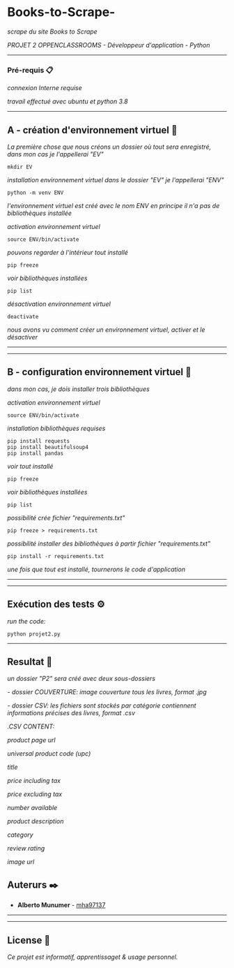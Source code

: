 # Books-to-Scrape-

_scrape du site  Books to Scrape_

_PROJET 2 OPPENCLASSROOMS - Développeur d'application - Python_

--------------------------------------------------------------------
### Pré-requis  📋

_connexion Interne requise_

_travail effectué avec ubuntu et python 3.8_

-------------------------------------------------------------------


## A - création d'environnement virtuel  🚀

_La première chose que nous créons un dossier où tout sera enregistré, 
dans mon cas je l'appellerai "EV"_
```
mkdir EV
```

_installation environnement virtuel dans le dossier "EV" je l'appellerai "ENV"_
```
python -m venv ENV                
```

_l'environnement virtuel est créé avec le nom ENV en principe il n'a pas de bibliothèques installée_

_activation environnement virtuel_
```
source ENV/bin/activate
```

_pouvons regarder à l'intérieur tout installé_
```
pip freeze
```

_voir bibliothèques installées_
```
pip list
```

_désactivation environnement virtuel_
```
deactivate
```

_nous avons vu comment créer un environnement virtuel, activer et le désactiver_

-----------------------------------------------------------------------------------
-----------------------------------------------------------------------------------
## B - configuration environnement virtuel 🔧

_dans mon cas, je dois installer trois bibliothèques_

_activation environnement virtuel_
```
source ENV/bin/activate
```

_installation bibliothèques requises_

```
pip install requests
pip install beautifulsoup4
pip install pandas
```

_voir tout installé_
```
pip freeze
```
_voir bibliothèques installées_
```
pip list

```
_possibilité crée fichier "requirements.txt"_
```
pip freeze > requirements.txt
```
_possibilité installer des bibliothèques à partir fichier "requirements.txt"_
```
pip install -r requirements.txt
```

_une fois que tout est installé, tournerons le code d'application_

------------------------------------------------------------------------------------
------------------------------------------------------------------------------------
## Exécution des tests  ⚙️
_run the code:_

```
python projet2.py
```

------------------------------------------------------------------------------------
## Resultat  🔩
_un dossier "P2" sera créé avec deux sous-dossiers_ 
 
 _- dossier COUVERTURE:  image couverture tous les livres, format .jpg_
 
 _- dossier CSV:   les fichiers sont stockés par catégorie contiennent informations précises des livres, format .csv_ 



_.CSV CONTENT:_

_product page url_

_universal product code (upc)_

_title_

_price including tax_

_price excluding tax_

_number available_

_product description_

_category_

_review rating_

_image url_



## Auterurs ✒️
* **Alberto Munumer** - [mha97137](https://github.com/mha97137/)

------------------------------------------------------------------------------------
------------------------------------------------------------------------------------
## License 📄
_Ce projet est informatif, apprentissaget & usage personnel._
